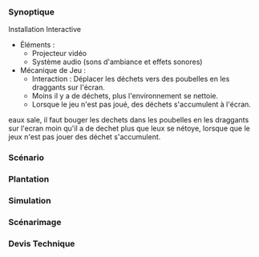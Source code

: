 ### Synoptique
Installation Interactive
  * Éléments :
    - Projecteur vidéo
    - Système audio (sons d'ambiance et effets sonores)
  * Mécanique de Jeu :
    - Interaction : Déplacer les déchets vers des poubelles en les draggants sur l'écran.
    - Moins il y a de déchets, plus l'environnement se nettoie.
    - Lorsque le jeu n'est pas joué, des déchets s'accumulent à l'écran.

eaux sale, il faut bouger les dechets dans les poubelles en les draggants sur l'ecran moin qu'il a de dechet plus que leux se nétoye, lorsque que le jeux n'est pas jouer des déchet s'accumulent.

### Scénario


### Plantation



### Simulation



### Scénarimage



### Devis Technique

